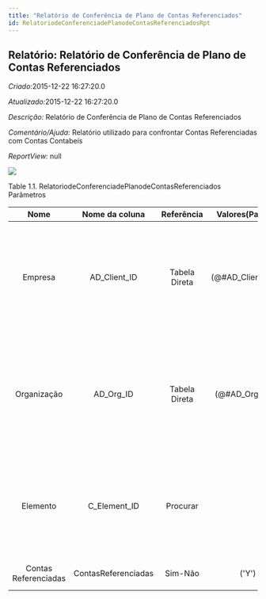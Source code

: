 ```yaml
---
title: "Relatório de Conferência de Plano de Contas Referenciados"
id: RelatoriodeConferenciadePlanodeContasReferenciadosRpt
---
```

<div id="d198834e1" class="section chapter">

<div class="titlepage">

<div>

<div>

## Relatório: Relatório de Conferência de Plano de Contas Referenciados

</div>

</div>

</div>

<span class="emphasis"> *Criado:*</span>2015-12-22 16:27:20.0

<span class="emphasis">*Atualizado:*</span>2015-12-22 16:27:20.0

<span class="emphasis"> *Descrição:* </span>Relatório de Conferência de
Plano de Contas Referenciados

<span class="emphasis"> *Comentário/Ajuda:* </span>Relatório utilizado
para confrontar Contas Referenciadas com Contas Contabeís

<span class="emphasis"> *ReportView:* </span>null

![](/img/manual/RelatoriodeConferenciadePlanodeContasReferenciados.png)

<div id="d198834e26" class="table">

<div class="table-title">

Table 1.1. RelatoriodeConferenciadePlanodeContasReferenciados
Parâmetros

</div>

<div class="table-contents">

|         Nome         |   Nome da coluna    |  Referência   |   Valores(Padrão)    |                 Descrição                 |                                                                            Comentário/Ajuda                                                                            |
| :------------------: | :-----------------: | :-----------: | :------------------: | :---------------------------------------: | :--------------------------------------------------------------------------------------------------------------------------------------------------------------------: |
|       Empresa        |   AD\_Client\_ID    | Tabela Direta | (@\#AD\_Client\_ID@) |  Empresa/Locatário para esta instalação.  | Uma Empresa é uma Companhia ou uma Entidade Legal (pessoa jurídica). Dados não podem ser compartilhados entre Empresas. Locatário é um sinônimo para Empresa (Client). |
|     Organização      |     AD\_Org\_ID     | Tabela Direta |  (@\#AD\_Org\_ID@)   | Entidade organizacional dentro da Empresa |      Uma "Organização" é uma unidade de sua "Empresa" ou "Entidade Legal" - os exemplos são loja, departamento. Você pode compartilhar dados entre organizações.       |
|       Elemento       |   C\_Element\_ID    |   Procurar    |                      |             Elemento Contábil             |                      O "Elemento Contábil" identifica um Tipo de Conta inequivocamente. Estes são geralmente conhecidos como um Plano de Contas.                       |
| Contas Referenciadas | ContasReferenciadas |    Sim-Não    |        ('Y')         |     Exibi Apenas Contas Referenciadas     |                                                                                  null                                                                                  |

</div>

</div>

  

</div>
